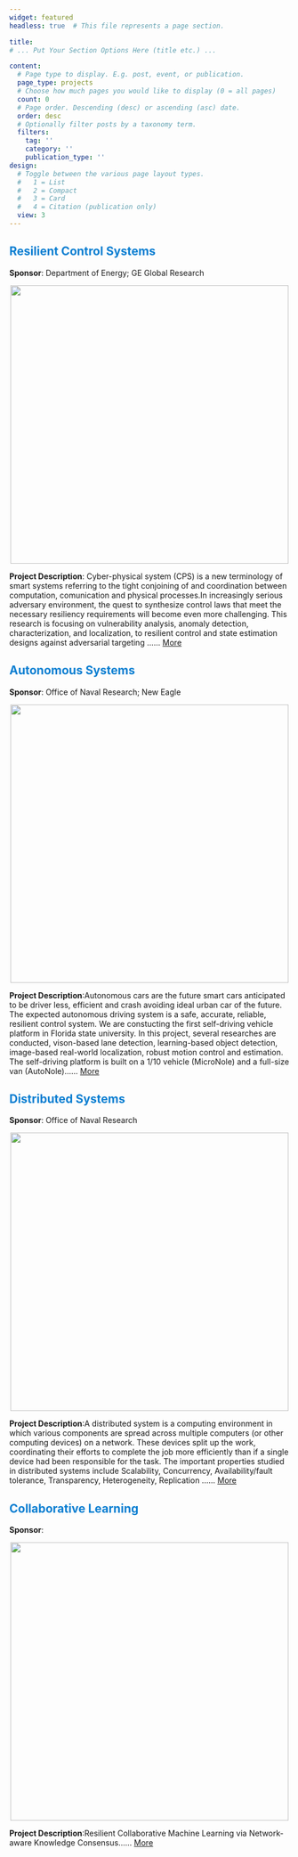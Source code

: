 ```yaml
---
widget: featured
headless: true  # This file represents a page section.

title:
# ... Put Your Section Options Here (title etc.) ...

content:
  # Page type to display. E.g. post, event, or publication.
  page_type: projects
  # Choose how much pages you would like to display (0 = all pages)
  count: 0
  # Page order. Descending (desc) or ascending (asc) date.
  order: desc
  # Optionally filter posts by a taxonomy term.
  filters:
    tag: ''
    category: ''
    publication_type: ''
design:
  # Toggle between the various page layout types.
  #   1 = List
  #   2 = Compact
  #   3 = Card
  #   4 = Citation (publication only)
  view: 3
---
```


## <span style="color: #0a7ed1;font-weight:bold">Resilient Control Systems</span>
**Sponsor**: Department of Energy; GE Global Research <br>
<p align="center">
<img src="https://user-images.githubusercontent.com/72170474/153111274-fd5a581f-b9f7-47d6-9767-fa8b59e92765.png" width="500" />
 </p>
<b>Project Description</b>: Cyber-physical system (CPS) is a new terminology of smart systems referring to the tight conjoining of and coordination between computation, comunication and physical processes.In increasingly serious adversary environment, the quest to synthesize control laws that meet the necessary resiliency requirements will become even more challenging. This research is focusing on vulnerability analysis, anomaly detection, characterization, and localization, to resilient control and state estimation designs against adversarial targeting ...... <a href="https://raslab.netlify.app/projects/resilientcps/">More</a>

## <span style="color: #0a7ed1;font-weight:bold">Autonomous Systems</span>
<b>Sponsor</b>: Office of Naval Research; New Eagle<br>
<p align="center">
<img src="https://user-images.githubusercontent.com/72170474/153111666-6a855231-118d-4a7d-b574-823269939a83.png" width="500" />
 </p>
<b>Project Description</b>:Autonomous cars are the future smart cars anticipated to be driver less, efficient and crash avoiding ideal urban car of the future. The expected autonomous driving system is a safe, accurate, reliable, resilient control system. We are constucting the first self-driving vehicle platform in Florida state university. In this project, several researches are conducted, vison-based lane detection, learning-based object detection, image-based real-world localization, robust motion control and estimation. The self-driving platform is built on a 1/10 vehicle (MicroNole) and a full-size van (AutoNole)...... <a href="https://raslab.netlify.app/projects/autocontrol/">More</a> 

## <span style="color: #0a7ed1;font-weight:bold">Distributed Systems</span>
<b>Sponsor</b>: Office of Naval Research<br>
<p align="center">
<img src="https://user-images.githubusercontent.com/72170474/153114224-0f91cec9-b8f4-4217-98f4-1fa7bb18e5e4.png" width="500" />
 </p>
<b>Project Description</b>:A distributed system is a computing environment in which various components are spread across multiple computers (or other computing devices) on a network. These devices split up the work, coordinating their efforts to complete the job more efficiently than if a single device had been responsible for the task. The important properties studied in distributed systems include Scalability, Concurrency, Availability/fault tolerance, Transparency, Heterogeneity, Replication ...... <a href="https://raslab.netlify.app/projects/distri_power/">More</a> 
 
## <span style="color: #0a7ed1;font-weight:bold">Collaborative Learning</span>
<b>Sponsor</b>: <br>
<p align="center">
<img src="https://user-images.githubusercontent.com/72170474/153112875-cdcdcc4b-e643-4afa-96b8-95fb9960a935.png" width="500" />
 </p>
<b>Project Description</b>:Resilient Collaborative Machine Learning via Network-aware Knowledge Consensus...... <a href="https://raslab.netlify.app/projects/collaborative_learning/">More</a> 
